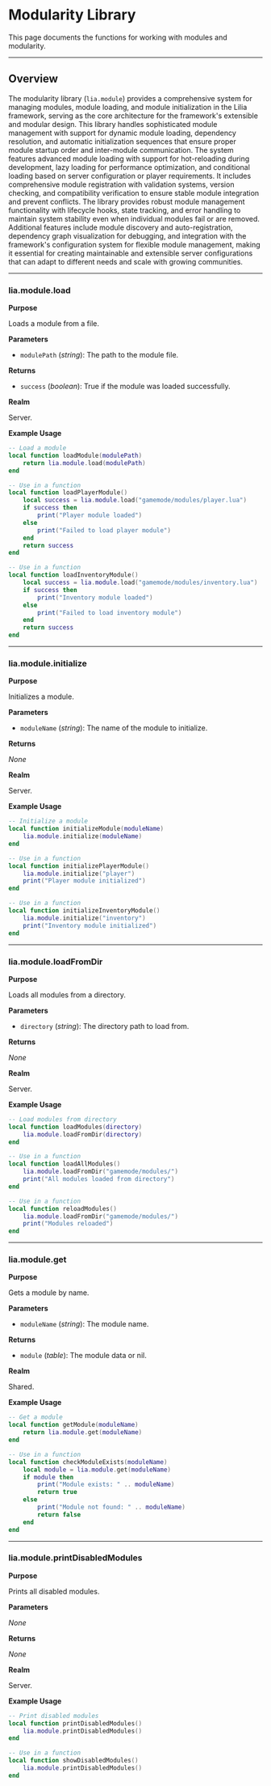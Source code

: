 # Modularity Library

This page documents the functions for working with modules and modularity.

---

## Overview

The modularity library (`lia.module`) provides a comprehensive system for managing modules, module loading, and module initialization in the Lilia framework, serving as the core architecture for the framework's extensible and modular design. This library handles sophisticated module management with support for dynamic module loading, dependency resolution, and automatic initialization sequences that ensure proper module startup order and inter-module communication. The system features advanced module loading with support for hot-reloading during development, lazy loading for performance optimization, and conditional loading based on server configuration or player requirements. It includes comprehensive module registration with validation systems, version checking, and compatibility verification to ensure stable module integration and prevent conflicts. The library provides robust module management functionality with lifecycle hooks, state tracking, and error handling to maintain system stability even when individual modules fail or are removed. Additional features include module discovery and auto-registration, dependency graph visualization for debugging, and integration with the framework's configuration system for flexible module management, making it essential for creating maintainable and extensible server configurations that can adapt to different needs and scale with growing communities.

---

### lia.module.load

**Purpose**

Loads a module from a file.

**Parameters**

* `modulePath` (*string*): The path to the module file.

**Returns**

* `success` (*boolean*): True if the module was loaded successfully.

**Realm**

Server.

**Example Usage**

```lua
-- Load a module
local function loadModule(modulePath)
    return lia.module.load(modulePath)
end

-- Use in a function
local function loadPlayerModule()
    local success = lia.module.load("gamemode/modules/player.lua")
    if success then
        print("Player module loaded")
    else
        print("Failed to load player module")
    end
    return success
end

-- Use in a function
local function loadInventoryModule()
    local success = lia.module.load("gamemode/modules/inventory.lua")
    if success then
        print("Inventory module loaded")
    else
        print("Failed to load inventory module")
    end
    return success
end
```

---

### lia.module.initialize

**Purpose**

Initializes a module.

**Parameters**

* `moduleName` (*string*): The name of the module to initialize.

**Returns**

*None*

**Realm**

Server.

**Example Usage**

```lua
-- Initialize a module
local function initializeModule(moduleName)
    lia.module.initialize(moduleName)
end

-- Use in a function
local function initializePlayerModule()
    lia.module.initialize("player")
    print("Player module initialized")
end

-- Use in a function
local function initializeInventoryModule()
    lia.module.initialize("inventory")
    print("Inventory module initialized")
end
```

---

### lia.module.loadFromDir

**Purpose**

Loads all modules from a directory.

**Parameters**

* `directory` (*string*): The directory path to load from.

**Returns**

*None*

**Realm**

Server.

**Example Usage**

```lua
-- Load modules from directory
local function loadModules(directory)
    lia.module.loadFromDir(directory)
end

-- Use in a function
local function loadAllModules()
    lia.module.loadFromDir("gamemode/modules/")
    print("All modules loaded from directory")
end

-- Use in a function
local function reloadModules()
    lia.module.loadFromDir("gamemode/modules/")
    print("Modules reloaded")
end
```

---

### lia.module.get

**Purpose**

Gets a module by name.

**Parameters**

* `moduleName` (*string*): The module name.

**Returns**

* `module` (*table*): The module data or nil.

**Realm**

Shared.

**Example Usage**

```lua
-- Get a module
local function getModule(moduleName)
    return lia.module.get(moduleName)
end

-- Use in a function
local function checkModuleExists(moduleName)
    local module = lia.module.get(moduleName)
    if module then
        print("Module exists: " .. moduleName)
        return true
    else
        print("Module not found: " .. moduleName)
        return false
    end
end
```

---

### lia.module.printDisabledModules

**Purpose**

Prints all disabled modules.

**Parameters**

*None*

**Returns**

*None*

**Realm**

Server.

**Example Usage**

```lua
-- Print disabled modules
local function printDisabledModules()
    lia.module.printDisabledModules()
end

-- Use in a function
local function showDisabledModules()
    lia.module.printDisabledModules()
end
```
